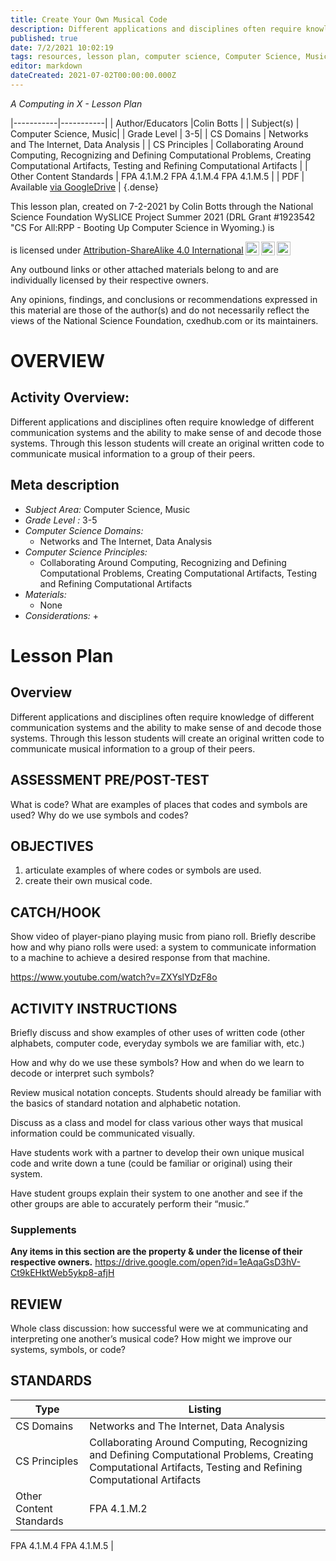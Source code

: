 ```yaml
---
title: Create Your Own Musical Code
description: Different applications and disciplines often require knowledge of different communication systems and the ability to make sense of and decode those systems.  Through this lesson students will create an original written code to communicate musical information to a group of their peers.
published: true
date: 7/2/2021 10:02:19
tags: resources, lesson plan, computer science, Computer Science, Music 
editor: markdown
dateCreated: 2021-07-02T00:00:00.000Z
---
```

*A Computing in X - Lesson Plan*

|-----------|-----------|
| Author/Educators |Colin Botts |
| Subject(s) | Computer Science, Music|
| Grade Level | 3-5|
| CS Domains | Networks and The Internet, Data Analysis |
| CS Principles | Collaborating Around Computing, Recognizing and Defining Computational Problems, Creating Computational Artifacts, Testing and Refining Computational Artifacts |
| Other Content Standards | FPA 4.1.M.2
FPA 4.1.M.4
FPA 4.1.M.5 | 
| PDF | Available [via GoogleDrive](https://drive.google.com/open?id=1J78NaE9Ux9Ma-137dyfpokqgRmlFY8Ac) |
{.dense}






This lesson plan, created on 7-2-2021 by Colin Botts through the National Science Foundation WySLICE Project Summer 2021 (DRL Grant #1923542 "CS For All:RPP - Booting Up Computer Science in Wyoming.) is  <p xmlns:cc="http://creativecommons.org/ns#" >  is licensed under <a href="http://creativecommons.org/licenses/by-sa/4.0/?ref=chooser-v1" target="_blank" rel="license noopener noreferrer" style="display:inline-block;">Attribution-ShareAlike 4.0 International<img style="height:22px!important;margin-left:3px;vertical-align:text-bottom;" src="https://mirrors.creativecommons.org/presskit/icons/cc.svg?ref=chooser-v1"><img style="height:22px!important;margin-left:3px;vertical-align:text-bottom;" src="https://mirrors.creativecommons.org/presskit/icons/by.svg?ref=chooser-v1"><img style="height:22px!important;margin-left:3px;vertical-align:text-bottom;" src="https://mirrors.creativecommons.org/presskit/icons/sa.svg?ref=chooser-v1"></a></p>


Any outbound links or other attached materials belong to and are individually licensed by their respective owners. 


Any opinions, findings, and conclusions or recommendations expressed in this material are those of the author(s) and do not necessarily reflect the views of the National Science Foundation, cxedhub.com or its maintainers.


# OVERVIEW
## Activity Overview:  
Different applications and disciplines often require knowledge of different communication systems and the ability to make sense of and decode those systems.  Through this lesson students will create an original written code to communicate musical information to a group of their peers.
## Meta description
+ *Subject Area:* Computer Science, Music 
+ *Grade Level :* 3-5 
+ *Computer Science Domains:*
   + Networks and The Internet, Data Analysis
+ *Computer Science Principles:*
   + Collaborating Around Computing, Recognizing and Defining Computational Problems, Creating Computational Artifacts, Testing and Refining Computational Artifacts
+ *Materials:* 
   + None
+ *Considerations:*
   + 


# Lesson Plan
## Overview
Different applications and disciplines often require knowledge of different communication systems and the ability to make sense of and decode those systems.  Through this lesson students will create an original written code to communicate musical information to a group of their peers.
## ASSESSMENT PRE/POST-TEST
What is code?
What are examples of places that codes and symbols are used?
Why do we use symbols and codes?
## OBJECTIVES
1) articulate examples of where codes or symbols are used.
2) create their own musical code.


## CATCH/HOOK
Show video of player-piano playing music from piano roll.  Briefly describe how and why piano rolls were used: a system to communicate information to a machine to achieve a desired response from that machine.


https://www.youtube.com/watch?v=ZXYslYDzF8o


## ACTIVITY INSTRUCTIONS
Briefly discuss and show examples of other uses of written code (other alphabets, computer code, everyday symbols we are familiar with, etc.)


How and why do we use these symbols? How and when do we learn to decode or interpret such symbols?


Review musical notation concepts.  Students should already be familiar with the basics of standard notation and alphabetic notation.


Discuss as a class and model for class various other ways that musical information could be communicated visually.


Have students work with a partner to develop their own unique musical code and write down a tune (could be familiar or original) using their system.


Have student groups explain their system to one another and see if the other groups are able to accurately perform their “music.”


### Supplements
**Any items in this section are the property & under the license of their respective owners.**
https://drive.google.com/open?id=1eAqaGsD3hV-Ct9kEHktWeb5ykp8-afjH




## REVIEW
Whole class discussion: how successful were we at communicating and interpreting one another’s musical code?  How might we improve our systems, symbols, or code?
## STANDARDS        
| Type | Listing | 
|-----------|-----------|
| CS Domains  | Networks and The Internet, Data Analysis|
| CS Principles   | Collaborating Around Computing, Recognizing and Defining Computational Problems, Creating Computational Artifacts, Testing and Refining Computational Artifacts|
| Other Content Standards | FPA 4.1.M.2
FPA 4.1.M.4
FPA 4.1.M.5  |